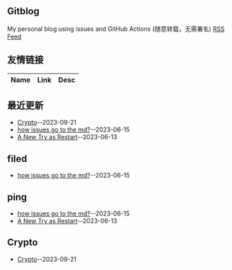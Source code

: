 ## Gitblog
My personal blog using issues and GitHub Actions (随意转载，无需署名)
[RSS Feed](https://raw.githubusercontent.com/SylverQG/Blogs/main/feed.xml)
## 友情链接
| Name | Link | Desc | 
 | ---- | ---- | ---- |
## 最近更新
- [Crypto](https://github.com/SylverQG/Blogs/issues/3)--2023-09-21
- [how issues go to the md?](https://github.com/SylverQG/Blogs/issues/2)--2023-06-15
- [A New Try as Restart](https://github.com/SylverQG/Blogs/issues/1)--2023-06-13
## filed
- [how issues go to the md?](https://github.com/SylverQG/Blogs/issues/2)--2023-06-15
## ping
- [how issues go to the md?](https://github.com/SylverQG/Blogs/issues/2)--2023-06-15
- [A New Try as Restart](https://github.com/SylverQG/Blogs/issues/1)--2023-06-13
## Crypto
- [Crypto](https://github.com/SylverQG/Blogs/issues/3)--2023-09-21
